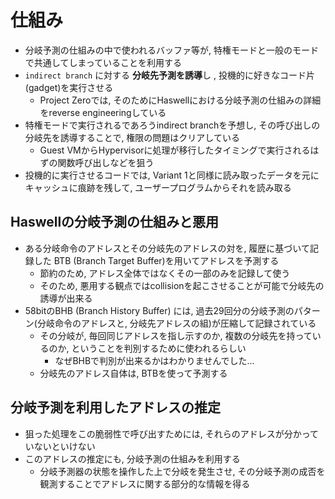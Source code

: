 # 仕組み

* 分岐予測の仕組みの中で使われるバッファ等が, 特権モードと一般のモードで共通してしまっていることを利用する
* `indirect branch` に対する **分岐先予測を誘導**し , 投機的に好きなコード片(gadget)を実行させる
  * Project Zeroでは, そのためにHaswellにおける分岐予測の仕組みの詳細をreverse engineeringしている
* 特権モードで実行されるであろうindirect branchを予想し, その呼び出しの分岐先を誘導することで, 権限の問題はクリアしている
  * Guest VMからHypervisorに処理が移行したタイミングで実行されるはずの関数呼び出しなどを狙う
* 投機的に実行させるコードでは, Variant 1と同様に読み取ったデータを元にキャッシュに痕跡を残して, ユーザープログラムからそれを読み取る

## Haswellの分岐予測の仕組みと悪用
* ある分岐命令のアドレスとその分岐先のアドレスの対を, 履歴に基づいて記録した BTB (Branch Target Buffer)を用いてアドレスを予測する
  * 節約のため, アドレス全体ではなくその一部のみを記録して使う
  * そのため, 悪用する観点ではcollisionを起こさせることが可能で分岐先の誘導が出来る
* 58bitのBHB (Branch History Buffer) には, 過去29回分の分岐予測のパターン(分岐命令のアドレスと, 分岐先アドレスの組)が圧縮して記録されている
  * その分岐が, 毎回同じアドレスを指し示すのか, 複数の分岐先を持っているのか, ということを判別するために使われるらしい
    * なぜBHBで判別が出来るかはわかりませんでした...
  * 分岐先のアドレス自体は, BTBを使って予測する

## 分岐予測を利用したアドレスの推定
* 狙った処理をこの脆弱性で呼び出すためには, それらのアドレスが分かっていないといけない
* このアドレスの推定にも, 分岐予測の仕組みを利用する
  * 分岐予測器の状態を操作した上で分岐を発生させ, その分岐予測の成否を観測することでアドレスに関する部分的な情報を得る
